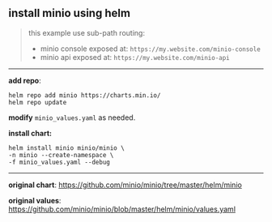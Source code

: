 ## install minio using helm

> this example use sub-path routing:
> - minio console exposed at: `https://my.website.com/minio-console`
> - minio api exposed at: `https://my.website.com/minio-api`

---

**add repo**:
```
helm repo add minio https://charts.min.io/
helm repo update
```

**modify** `minio_values.yaml` as needed.

**install chart:**
```
helm install minio minio/minio \
-n minio --create-namespace \
-f minio_values.yaml --debug
```

---

**original chart**: https://github.com/minio/minio/tree/master/helm/minio

**original values**: https://github.com/minio/minio/blob/master/helm/minio/values.yaml
